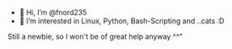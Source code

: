 - 👋 Hi, I’m @fnord235
- 👀 I’m interested in Linux, Python, Bash-Scripting and ..cats :D

Still a newbie, so I won't be of great help anyway ^^" 

<!---
fnord235/fnord235 is a ✨ special ✨ repository because its `README.md` (this file) appears on your GitHub profile.
You can click the Preview link to take a look at your changes.
--->
